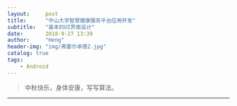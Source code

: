 ```yaml
---
layout:     post
title:      "中山大学智慧健康服务平台应用开发"
subtitle:   "基本的UI界面设计"
date:       2018-9-27 13:39
author:     "Heng"
header-img: "img/弗雷尔卓德2.jpg"
catalog: true
tags:
    - Android
---
```


>中秋快乐，身体安康，写写算法。

---